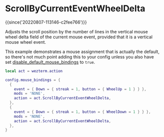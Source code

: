# ScrollByCurrentEventWheelDelta

{{since('20220807-113146-c2fee766')}}

Adjusts the scroll position by the number of lines in the vertical mouse
wheel delta field of the current mouse event, provided that it is a
vertical mouse wheel event.

This example demonstrates a mouse assignment that is actually the default, so
there's not much point adding this to your config unless you also have set
[disable_default_mouse_bindings](../config/disable_default_mouse_bindings.md)
to `true`.

```lua
local act = wezterm.action

config.mouse_bindings = {
  {
    event = { Down = { streak = 1, button = { WheelUp = 1 } } },
    mods = 'NONE',
    action = act.ScrollByCurrentEventWheelDelta,
  },
  {
    event = { Down = { streak = 1, button = { WheelDown = 1 } } },
    mods = 'NONE',
    action = act.ScrollByCurrentEventWheelDelta,
  },
}
```

